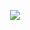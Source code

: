 
<p align="center">
  <img src="https://github.com/polo4096/polo4096/assets/23300384/f38773ca-9174-4cc9-8e61-216b3e68e931" />
</p>

<!--
**polo4096/polo4096** is a ✨ _special_ ✨ repository because its `README.md` (this file) appears on your GitHub profile.

Here are some ideas to get you started:

- 🔭 I’m currently working on ...
- 🌱 I’m currently learning ...
- 👯 I’m looking to collaborate on ...
- 🤔 I’m looking for help with ...
- 💬 Ask me about ...
- 📫 How to reach me: ...
- 😄 Pronouns: ...
- ⚡ Fun fact: ...
-->
